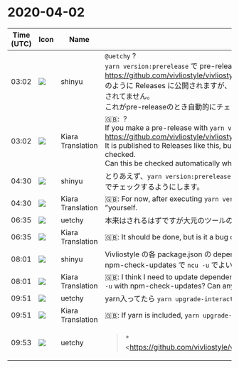 # 2020-04-02

|Time (UTC)|Icon|Name|Message|
|---|---|---|---|
|03:02|![](https://avatars.slack-edge.com/2018-04-27/354445776386_e258f5ed5ba887b08668_72.jpg)|shinyu|`@uetchy` ?<br>`yarn version:prerelease` で pre-release を作ると<br><https://github.com/vivliostyle/vivliostyle.js/releases/edit/v2.0.0-pre.11><br>のように Releases に公開されますが、“This is a pre-release” のチェックボックスがチェックされてません。<br>これがpre-releaseのとき自動的にチェックされるようにできますか？|
|03:02|![](https://avatars.slack-edge.com/2019-08-21/732685848020_f3f20736795184660348_72.png)|Kiara Translation|🇬🇧:  ?<br>If you make a pre-release with `yarn version: prerelease`<br><https://github.com/vivliostyle/vivliostyle.js/releases/edit/v2.0.0-pre.11><br>It is published to Releases like this, but the checkbox of “This is a pre-release” is not checked.<br>Can this be checked automatically when this is a pre-release?|
|04:30|![](https://avatars.slack-edge.com/2018-04-27/354445776386_e258f5ed5ba887b08668_72.jpg)|shinyu|とりあえず、`yarn version:prerelease` を実行した後には、この“This is a pre-release” を自分でチェックするようにします。|
|04:30|![](https://avatars.slack-edge.com/2019-08-21/732685848020_f3f20736795184660348_72.png)|Kiara Translation|🇬🇧: For now, after executing `yarn version: prerelease`, check this“ This is a pre-release ”yourself.|
|06:35|![](https://avatars.slack-edge.com/2020-01-22/916403977808_18dc4c6c299ded1b6018_72.png)|uetchy|本来はされるはずですが大元のツールのバグっぽい？|
|06:35|![](https://avatars.slack-edge.com/2019-08-21/732685848020_f3f20736795184660348_72.png)|Kiara Translation|🇬🇧: It should be done, but is it a bug of the original tool?|
|08:01|![](https://avatars.slack-edge.com/2018-04-27/354445776386_e258f5ed5ba887b08668_72.jpg)|shinyu|Vivliostyle の各 package.json の dependencies の更新をしなくてはならないと思います。npm-check-updates で `ncu -u` でよい？　どなたかその更新とチェックをお願いできますか？|
|08:01|![](https://avatars.slack-edge.com/2019-08-21/732685848020_f3f20736795184660348_72.png)|Kiara Translation|🇬🇧: I think I need to update dependencies of each package.json of Vivliostyle. Can I use `ncu -u` with npm-check-updates? Can anyone ask for updates and checks?|
|09:51|![](https://avatars.slack-edge.com/2020-01-22/916403977808_18dc4c6c299ded1b6018_72.png)|uetchy|yarn入ってたら `yarn upgrade-interactive --latest` の方が便利です|
|09:51|![](https://avatars.slack-edge.com/2019-08-21/732685848020_f3f20736795184660348_72.png)|Kiara Translation|🇬🇧: If yarn is included, `yarn upgrade-interactive --latest` is more convenient|
|09:53|![](https://avatars.slack-edge.com/2020-01-22/916403977808_18dc4c6c299ded1b6018_72.png)|uetchy|<blockquote>*<https://github.com/vivliostyle/vivliostyle.js/compare/5ef1a14f109e...9fb371563002|1 new commit> pushed to <https://github.com/vivliostyle/vivliostyle.js/tree/master|`master`>*<br><https://github.com/vivliostyle/vivliostyle.js/commit/9fb371563002da7b50fcf33cd6dc5ba6efa914e6|`9fb37156`> - chore: update deps</blockquote>|
